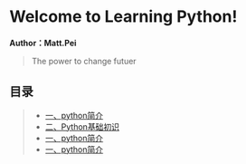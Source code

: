 # Welcome to Learning Python!

**Author：Matt.Pei**

> The power to change futuer

## 目录

> - [一、python简介](01.preface.md)
> - [二、Python基础初识](02.basic.md)
> - [一、python简介](01.preface.md)
> - [一、python简介](01.preface.md)
